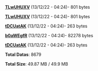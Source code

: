 [**TLwUHUXV**](/data/TLwUHUXV.txt) (13/12/22 - 04:24)- 801 bytes

[**TLwUHUXV**](/data/TLwUHUXV.txt) (13/12/22 - 04:24)- 801 bytes

[**tDCUatAK**](/data/tDCUatAK.txt) (13/12/22 - 04:24)- 263 bytes

[**b0aWEgfR**](/data/b0aWEgfR.txt) (13/12/22 - 04:24)- 82278 bytes

[**tDCUatAK**](/data/tDCUatAK.txt) (13/12/22 - 04:24)- 263 bytes

**Total Datas**: 8679

**Total Size**: 49.87 MB / 49.9 MB